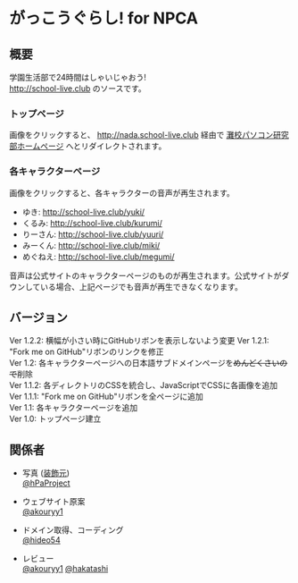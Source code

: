 # がっこうぐらし! for NPCA

## 概要

学園生活部で24時間はしゃいじゃおう!  
http://school-live.club のソースです。

### トップページ

画像をクリックすると、 http://nada.school-live.club 経由で [灘校パソコン研究部ホームページ](http://npca.jp) へとリダイレクトされます。

### 各キャラクターページ

画像をクリックすると、各キャラクターの音声が再生されます。

* ゆき: http://school-live.club/yuki/
* くるみ: http://school-live.club/kurumi/
* りーさん: http://school-live.club/yuuri/
* みーくん: http://school-live.club/miki/
* めぐねえ: http://school-live.club/megumi/

音声は公式サイトのキャラクターページのものが再生されます。公式サイトがダウンしている場合、上記ページでも音声が再生できなくなります。

## バージョン

Ver 1.2.2: 横幅が小さい時にGitHubリボンを表示しないよう変更
Ver 1.2.1: "Fork me on GitHub"リボンのリンクを修正  
Ver 1.2: 各キャラクターページへの日本語サブドメインページを~~めんどくさいので~~削除  
Ver 1.1.2: 各ディレクトリのCSSを統合し、JavaScriptでCSSに各画像を追加  
Ver 1.1.1: "Fork me on GitHub"リボンを全ページに追加  
Ver 1.1: 各キャラクターページを追加  
Ver 1.0: トップページ建立

## 関係者
* 写真 ([装飾元](http://gakkougurashi.com/news/index00410000.html))  
[@hPaProject](https://twitter.com/hPaProject)

* ウェブサイト原案  
[@akouryy1](https://twitter.com/akouryy1)

* ドメイン取得、コーディング  
[@hideo54](https://twitter.com/hideo54)

* レビュー  
[@akouryy1](https://twitter.com/akouryy1)
[@hakatashi](https://twitter.com/hakatashi)
